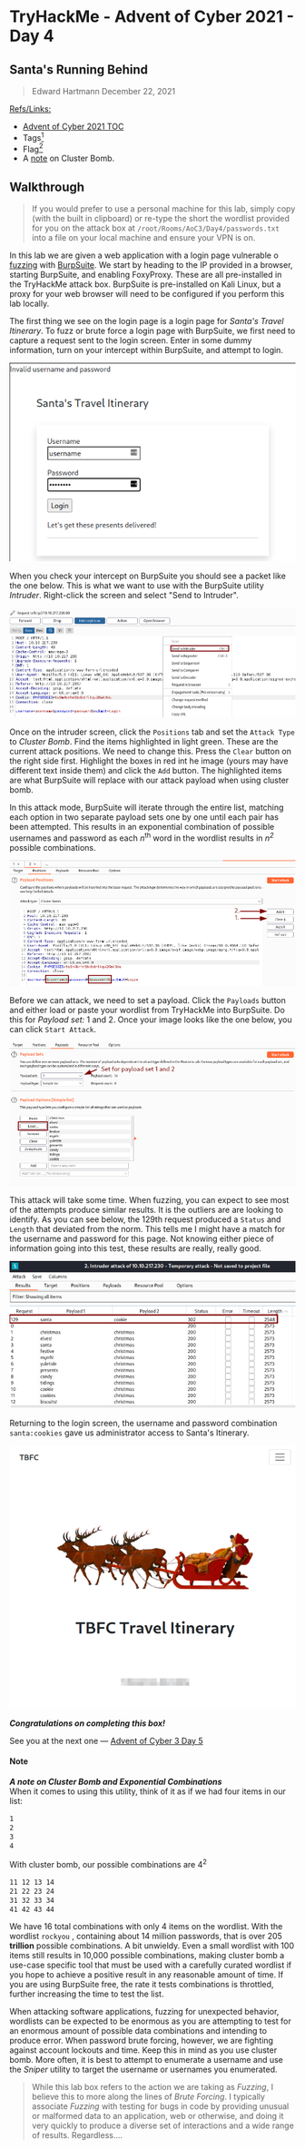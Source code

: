 # TryHackMe - Advent of Cyber 2021 - Day 4
## Santa's Running Behind
> Edward Hartmann
> December 22, 2021

<u>Refs/Links:</u>
- [Advent of Cyber 2021 TOC](Advent%20of%20Cyber%20Table%20of%20Contents.md)  
-  Tags[^1]
-  Flag[^2]
-  A [note](#Note) on Cluster Bomb.

[^1]: #authentication #fuzzing #burp #webapp #weakpasswords #clusterbomb
[^2]: THM{SANTA_DELIVERS}
## Walkthrough
> If you would prefer to use a personal machine for this lab, simply copy (with the built in clipboard) or re-type the short the wordlist provided for you on the attack box at `/root/Rooms/AoC3/Day4/passwords.txt` into a file on your local machine and ensure your VPN is on. 

In this lab we are given a web application with a login page vulnerable o [fuzzing](../../../knowledge-base/concepts/fuzzing.md) with [BurpSuite](../../../tools_and_tricks/tools/red/BurpSuite.md). We start by heading to the IP provided in a browser, starting BurpSuite, and enabling FoxyProxy. These are all pre-installed in the TryHackMe attack box. BurpSuite is pre-installed on Kali Linux, but a proxy for your web browser will need to be configured if you perform this lab locally.

The first thing we see on the login page is a login page for *Santa's Travel Itinerary*. To fuzz or brute force a login page with BurpSuite, we first need to capture a request sent to the login screen. Enter in some dummy information, turn on your intercept within BurpSuite, and attempt to login. 

![Landing Page](AoC-2021_Photos/Day_4/1.0_AoC-Day-4_12-22-21-Admin-Login-Page.png)

When you check your intercept on BurpSuite you should see a packet like the one below. This is what we want to use with the BurpSuite utility *Intruder*. Right-click the screen and select "Send to Intruder". 

![Sending to Intruder](AoC-2021_Photos/Day_4/2.0_AoC-Day-4_12-22-21-Send-To-Intruder.png)

Once on the intruder screen, click the `Positions` tab and set the `Attack Type` to *Cluster Bomb*. Find the items highlighted in light green. These are the current attack positions. We need to change this. Press the `Clear` button on the right side first. Highlight the boxes in red int he image (yours may have different text inside them) and click the `Add` button. The highlighted items are what BurpSuite will replace with our attack payload when using cluster bomb. 

In this attack mode, BurpSuite will iterate through the entire list, matching each option in two separate payload sets one by one until each pair has been attempted. This results in an exponential combination of possible usernames and password as each *n*<sup>th</sup>  word in the wordlist results in *n*<sup>*2*</sup> possible combinations. 

![Configuring Cluster Bomb](AoC-2021_Photos/Day_4/3.0_AoC-Day-4_12-22-21-Configure-Cluster-Bomb.png)

Before we can attack, we need to set a payload. Click the `Payloads` button and either load or paste your wordlist from TryHackMe into BurpSuite. Do this for *Payload set:* 1 and 2. Once your image looks like the one below, you can click `Start Attack`. 

![Configuring Payload](AoC-2021_Photos/Day_4/4.0_AoC-Day-4_12-22-21-Configure-Payload.png)

This attack will take some time. When fuzzing, you can expect to see most of the attempts produce similar results. It is the outliers are are looking to identify. As you can see below, the 129th request produced a `Status` and `Length` that deviated from the norm. This tells me I might have a match for the username and password for this page. Not knowing either piece of information going into this test, these results are really, really good. 

![Analyzing Responses](AoC-2021_Photos/Day_4/5.0_AoC-Day-4_12-22-21-Successful-Authentication.png)

Returning to the login screen, the username and password combination `santa:cookies` gave us administrator access to Santa's Itinerary.

![Login Successful](AoC-2021_Photos/Day_4/6.0_AoC-Day-4_12-22-21-Santas-Itinerary.png)

***Congratulations on completing this box!***  

See you at the next one &mdash; [Advent of Cyber 3 Day 5](AoC-2021_Day5.0.md)

#### Note
***A note on Cluster Bomb and Exponential Combinations***   </br>
When it comes to using this utility, think of it as if we had four items in our list:
```
1
2
3
4
```

With cluster bomb, our possible combinations are 4<sup>2</sup>
```
11 12 13 14 
21 22 23 24
31 32 33 34
41 42 43 44
```

We have 16 total combinations with only 4 items on the wordlist. With the wordlist `rockyou` , containing about 14 million passwords, that is over 205 **trillion** possible combinations. A bit unwieldy. Even a small wordlist with 100 items still results in 10,000 possible combinations, making cluster bomb a use-case specific tool that must be used with a carefully curated wordlist if you hope to achieve a positive result in any reasonable amount of time. If you are using BurpSuite free, the rate it tests combinations is throttled, further increasing the time to test the list. 

When attacking software applications, fuzzing for unexpected behavior, wordlists can be expected to be enormous as you are attempting to test for an enormous amount of possible data combinations and intending to produce error. When password brute forcing, however, we are fighting against account lockouts and time. Keep this in mind as you use cluster bomb. More often, it is best to attempt to enumerate a username and use the *Sniper* utility to target the username or usernames you enumerated. 

> While this lab box refers to the action we are taking as *Fuzzing*, I believe this to more along the lines of *Brute Forcing*. I typically associate *Fuzzing* with testing for bugs in code by providing unusual or malformed data to an application, web or otherwise, and doing it very quickly to produce a diverse set of interactions and a wide range of results. Regardless....

</br>
</br>
</br>
</br>
</br>
</br>
</br>
</br>
</br>
</br>
</br>
</br>
</br>
</br>
</br>
</br>
</br>
</br>
</br>
</br>
</br>
</br>
</br>
</br>
</br>
</br>
</br>
</br>
</br>
</br>
</br>
</br>
</br>
</br>
</br>
</br>
</br>
</br>
</br>
</br>
</br>
</br>
</br>
</br>
</br>
</br>
</br>
</br>
</br>
</br>
</br>
</br>
</br>
</br>
</br>
</br>
</br>
</br>
</br>
</br>
</br>
</br>
</br>
